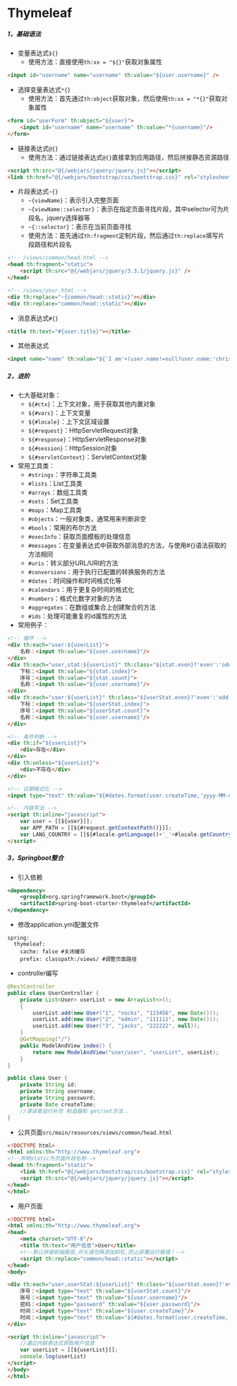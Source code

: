# Thymeleaf

##### 1，基础语法 
- 变量表达式`${}`
  - 使用方法：直接使用`th:xx = "${}"`获取对象属性
```html
<input id="username" name="username" th:value="${user.username}" />
```
- 选择变量表达式`*{}`
  - 使用方法：首先通过`th:object`获取对象，然后使用`th:xx = "*{}"`获取对象属性
```html
<form id="userForm" th:object="${user}">
	<input id="username" name="username" th:value="*{username}"/>
</form>
```
- 链接表达式`@{}`
  - 使用方法：通过链接表达式`@{}`直接拿到应用路径，然后拼接静态资源路径
```html
<script th:src="@{/webjars/jquery/jquery.js}"></script>
<link th:href="@{/webjars/bootstrap/css/bootstrap.css}" rel="stylesheet" type="text/css">
```
- 片段表达式`~{}`
  - `~{viewName}`：表示引入完整页面
  - `~{viewName::selector}`：表示在指定页面寻找片段，其中selector可为片段名，jquery选择器等
  - `~{::selector}`：表示在当前页面寻找
  - 使用方法：首先通过`th:fragment`定制片段，然后通过`th:replace`填写片段路径和片段名
```html
<!-- /views/common/head.html -->
<head th:fragment="static">
	<script th:src="@{/webjars/jquery/3.3.1/jquery.js}" />
</head>

<!-- /views/your.html -->
<div th:replace="~{common/head::static}"></div>
<div th:replace="common/head::static"></div>
```
- 消息表达式`#{}`
```html
<title th:text="#{user.title}"></title>
```
- 其他表达式
```html
<input name="name" th:value="${'I am'+(user.name!=null?user.name:'chris')}"/>
```

##### 2，进阶
- 七大基础对象：
  - `${#ctx}`：上下文对象，用于获取其他内置对象
  - `${#vars}`：上下文变量
  - `${#locale}`：上下文区域设置
  - `${#request}`：HttpServletRequest对象
  - `${#response}`：HttpServletResponse对象
  - `${#session}`：HttpSession对象
  - `${#servletContext}`：ServletContext对象
- 常用工具类：
  - `#strings`：字符串工具类
  - `#lists`：List工具类
  - `#arrays`：数组工具类
  - `#sets`：Set工具类 
  - `#maps`：Map工具类
  - `#objects`：一般对象类，通常用来判断非空
  - `#bools`：常用的布尔方法
  - `#execInfo`：获取页面模板的处理信息
  - `#messages`：在变量表达式中获取外部消息的方法，与使用#{}语法获取的方法相同
  - `#uris`：转义部分URL/URI的方法
  - `#conversions`：用于执行已配置的转换服务的方法
  - `#dates`：时间操作和时间格式化等
  - `#calendars`：用于更复杂时间的格式化
  - `#numbers`：格式化数字对象的方法
  - `#aggregates`：在数组或集合上创建聚合的方法
  - `#ids`：处理可能重复的id属性的方法
- 常用例子：
```html
<!-- 循环 -->
<div th:each="user:${userList}">
	名称：<input th:value="${user.username}"/>
</div>
<div th:each="user,stat:${userList}" th:class="${stat.even}?'even':'odd'">
	下标：<input th:value="${stat.index}">
	序号：<input th:value="${stat.count}">
	名称：<input th:value="${user.username}"/>
</div>
<div th:each="user:${userList}" th:class="${userStat.even}?'even':'odd'">
	下标：<input th:value="${userStat.index}">
	序号：<input th:value="${userStat.count}">
	名称：<input th:value="${user.username}"/>
</div>

<!-- 条件判断 -->
<div th:if="${userList}">
	<div>存在</div>
</div>
<div th:unless="${userList}">
	<div>不存在</div>
</div>

<!-- 日期格式化 -->
<input type="text" th:value="${#dates.format(user.createTime,'yyyy-MM-dd HH:mm:ss')}">

<!-- 内联写法 -->
<script th:inline="javascript">
	var user = [[${user}]];
	var APP_PATH = [[${#request.getContextPath()}]];
	var LANG_COUNTRY = [[${#locale.getLanguage()+'_'+#locale.getCountry()}]];
</script>
```
##### 3，Springboot整合
- 引入依赖
```xml
<dependency>
	<groupId>org.springframework.boot</groupId>
	<artifactId>spring-boot-starter-thymeleaf</artifactId>
</dependency>
```
- 修改application.yml配置文件
```
spring:
  thymeleaf:
    cache: false #关闭缓存
    prefix: classpath:/views/ #调整页面路径
```
- controller编写
```java
@RestController
public class UserController {
    private List<User> userList = new ArrayList<>();
    {
        userList.add(new User("1", "socks", "123456", new Date()));
        userList.add(new User("2", "admin", "111111", new Date()));
        userList.add(new User("3", "jacks", "222222", null));
    }
    @GetMapping("/")
    public ModelAndView index() {
        return new ModelAndView("user/user", "userList", userList);
    }
}

public class User {
    private String id;
    private String username;
    private String password;
    private Date createTime;
    //请读者自行补充 构造器和 get/set方法..
}
```
- 公共页面`src/main/resources/views/common/head.html`
```html
<!DOCTYPE html>
<html xmlns:th="http://www.thymeleaf.org">
<!--声明static为页面片段名称-->
<head th:fragment="static">
    <link th:href="@{/webjars/bootstrap/css/bootstrap.css}" rel="stylesheet" type="text/css"/>
    <script th:src="@{/webjars/jquery/jquery.js}"></script>
</head>
</html>
```
- 用户页面
```html
<!DOCTYPE html>
<html xmlns:th="http://www.thymeleaf.org">
<head>
    <meta charset="UTF-8"/>
    <title th:text="用户信息">User</title>
    <!--默认拼接前缀路径,开头请勿再添加斜杠,防止部署运行报错！-->
    <script th:replace="common/head::static"></script>
</head>
<body>

<div th:each="user,userStat:${userList}" th:class="${userStat.even}?'even':'odd'">
    序号：<input type="text" th:value="${userStat.count}"/>
    账号：<input type="text" th:value="${user.username}"/>
    密码：<input type="password" th:value="${user.password}"/>
    时间：<input type="text" th:value="${user.createTime}"/>
    时间：<input type="text" th:value="${#dates.format(user.createTime,'yyyy-MM-dd HH:mm:ss')}"/>
</div>

<script th:inline="javascript">
    //通过内联表达式获取用户信息
    var userList = [[${userList}]];
    console.log(userList)
</script>
</body>
</html>
```